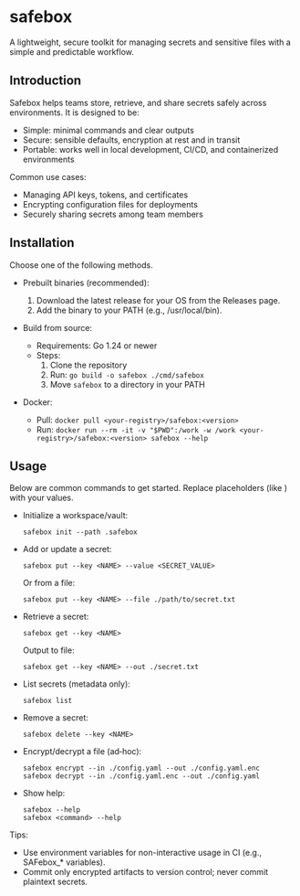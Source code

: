 # safebox

A lightweight, secure toolkit for managing secrets and sensitive files with a simple and predictable workflow.

## Introduction

Safebox helps teams store, retrieve, and share secrets safely across environments. It is designed to be:
- Simple: minimal commands and clear outputs
- Secure: sensible defaults, encryption at rest and in transit
- Portable: works well in local development, CI/CD, and containerized environments

Common use cases:
- Managing API keys, tokens, and certificates
- Encrypting configuration files for deployments
- Securely sharing secrets among team members

## Installation

Choose one of the following methods.

- Prebuilt binaries (recommended):
    1. Download the latest release for your OS from the Releases page.
    2. Add the binary to your PATH (e.g., /usr/local/bin).

- Build from source:
    - Requirements: Go 1.24 or newer
    - Steps:
        1. Clone the repository
        2. Run: `go build -o safebox ./cmd/safebox`
        3. Move `safebox` to a directory in your PATH

- Docker:
    - Pull: `docker pull <your-registry>/safebox:<version>`
    - Run: `docker run --rm -it -v "$PWD":/work -w /work <your-registry>/safebox:<version> safebox --help`

## Usage

Below are common commands to get started. Replace placeholders (like <name>) with your values.

- Initialize a workspace/vault:
  ```
  safebox init --path .safebox
  ```

- Add or update a secret:
  ```
  safebox put --key <NAME> --value <SECRET_VALUE>
  ```
  Or from a file:
  ```
  safebox put --key <NAME> --file ./path/to/secret.txt
  ```

- Retrieve a secret:
  ```
  safebox get --key <NAME>
  ```
  Output to file:
  ```
  safebox get --key <NAME> --out ./secret.txt
  ```

- List secrets (metadata only):
  ```
  safebox list
  ```

- Remove a secret:
  ```
  safebox delete --key <NAME>
  ```

- Encrypt/decrypt a file (ad‑hoc):
  ```
  safebox encrypt --in ./config.yaml --out ./config.yaml.enc
  safebox decrypt --in ./config.yaml.enc --out ./config.yaml
  ```

- Show help:
  ```
  safebox --help
  safebox <command> --help
  ```

Tips:
- Use environment variables for non-interactive usage in CI (e.g., SAFebox_* variables).
- Commit only encrypted artifacts to version control; never commit plaintext secrets.